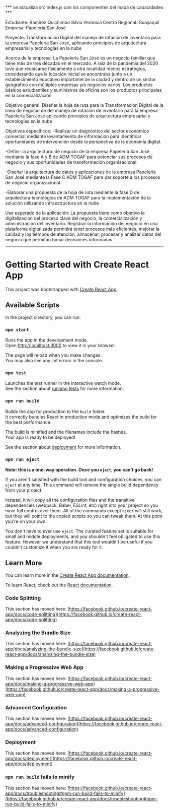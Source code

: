 *** se actualiza src index.js con los componentes del mapa de capacidades ***


Estudiante: Ramírez Quichimbo Silvia Verónica
Centro Regional: Guayaquil
Empresa: Papelería San José

Proyecto:
Transformación Digital del manejo de rotación de inventario para la empresa Papelería San José, aplicando principios de arquitectura empresarial y tecnologías en la nube

Acerca de la empresa:
La Papelería San José es un negocio familiar que tiene más de tres décadas en el mercado. A raíz de la pandemia del 2020 tuvo que reubicarse físicamente a otra localidad menos estratégica, considerando que la locación inicial se encontraba junto a un establecimiento educativo importante de la ciudad y dentro de un sector geográfico con múltiples empresas y/o negocios varios. Los productos básicos estudiantiles y suministros de oficina son los productos principales en la comercialización

Objetivo general:
Diseñar la hoja de ruta para la Transformación Digital de la línea de negocio de del manejo de rotación de inventario para la empresa Papelería San José aplicando principios de arquitectura empresarial y tecnologías en la nube

Objetivos específicos:
-Realizar un diagnóstico del sector económico comercial mediante levantamiento de información para identificar oportunidades de intervención desde la perspectiva de la economía digital. 

-Definir la arquitectura. de negocio de la empresa Papelería San José mediante la fase A y B de ADM TOGAF para potenciar sus procesos de negocio y sus oportunidades de transformación organizacional.

-Diseñar la arquitectura de datos y aplicaciones de la empresa Papelería San José mediante la Fase C ADM TOGAF para dar soporte a los procesos de negocio organizacional.

-Elaborar una propuesta de la hoja de ruta mediante la fase D de arquitectura tecnológica de ADM TOGAF para la implementación de la solución utilizando infraestructura en la nube

Uso esperado de la aplicación:
La propuesta tiene como objetivo la digitalización del proceso clave del negocio, la comercialización y administración del inventario. Registrar la información del negocio en una plataforma digitalizada permitirá tener procesos más eficientes, mejorar la calidad y los tiempos de atención, almacenar, procesar y analizar datos del negocio que permitan tomar decisiones informadas.












------------------------------------------------------------------------------------------------------

# Getting Started with Create React App

This project was bootstrapped with [Create React App](https://github.com/facebook/create-react-app).

## Available Scripts

In the project directory, you can run:

### `npm start`

Runs the app in the development mode.\
Open [http://localhost:3000](http://localhost:3000) to view it in your browser.

The page will reload when you make changes.\
You may also see any lint errors in the console.

### `npm test`

Launches the test runner in the interactive watch mode.\
See the section about [running tests](https://facebook.github.io/create-react-app/docs/running-tests) for more information.

### `npm run build`

Builds the app for production to the `build` folder.\
It correctly bundles React in production mode and optimizes the build for the best performance.

The build is minified and the filenames include the hashes.\
Your app is ready to be deployed!

See the section about [deployment](https://facebook.github.io/create-react-app/docs/deployment) for more information.

### `npm run eject`

**Note: this is a one-way operation. Once you `eject`, you can't go back!**

If you aren't satisfied with the build tool and configuration choices, you can `eject` at any time. This command will remove the single build dependency from your project.

Instead, it will copy all the configuration files and the transitive dependencies (webpack, Babel, ESLint, etc) right into your project so you have full control over them. All of the commands except `eject` will still work, but they will point to the copied scripts so you can tweak them. At this point you're on your own.

You don't have to ever use `eject`. The curated feature set is suitable for small and middle deployments, and you shouldn't feel obligated to use this feature. However we understand that this tool wouldn't be useful if you couldn't customize it when you are ready for it.

## Learn More

You can learn more in the [Create React App documentation](https://facebook.github.io/create-react-app/docs/getting-started).

To learn React, check out the [React documentation](https://reactjs.org/).

### Code Splitting

This section has moved here: [https://facebook.github.io/create-react-app/docs/code-splitting](https://facebook.github.io/create-react-app/docs/code-splitting)

### Analyzing the Bundle Size

This section has moved here: [https://facebook.github.io/create-react-app/docs/analyzing-the-bundle-size](https://facebook.github.io/create-react-app/docs/analyzing-the-bundle-size)

### Making a Progressive Web App

This section has moved here: [https://facebook.github.io/create-react-app/docs/making-a-progressive-web-app](https://facebook.github.io/create-react-app/docs/making-a-progressive-web-app)

### Advanced Configuration

This section has moved here: [https://facebook.github.io/create-react-app/docs/advanced-configuration](https://facebook.github.io/create-react-app/docs/advanced-configuration)

### Deployment

This section has moved here: [https://facebook.github.io/create-react-app/docs/deployment](https://facebook.github.io/create-react-app/docs/deployment)

### `npm run build` fails to minify

This section has moved here: [https://facebook.github.io/create-react-app/docs/troubleshooting#npm-run-build-fails-to-minify](https://facebook.github.io/create-react-app/docs/troubleshooting#npm-run-build-fails-to-minify)
